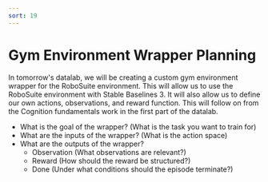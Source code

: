 ```yaml
---
sort: 19
---
```

# Gym Environment Wrapper Planning 

In tomorrow's datalab, we will be creating a custom gym environment wrapper for the RoboSuite environment. This will allow us to use the RoboSuite environment with Stable Baselines 3. It will also allow us to define our own actions, observations, and reward function. This will follow on from the Cognition fundamentals work in the first part of the datalab.

- What is the goal of the wrapper? (What is the task you want to train for)
- What are the inputs of the wrapper? (What is the action space)
- What are the outputs of the wrapper? 
    - Observation (What observations are relevant?)
    - Reward (How should the reward be structured?)
    - Done (Under what conditions should the episode terminate?)
